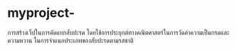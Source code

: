 # myproject-
การสร้างเว็ปในการคัดแยกสับปะรด โดยใช้การประยุกต์ทางคณิตศาสตร์ในการวัดค่าความเป็นกรดและความหวาน ในการจำแนกประเภทของสับปะรดตามรสชาติ

